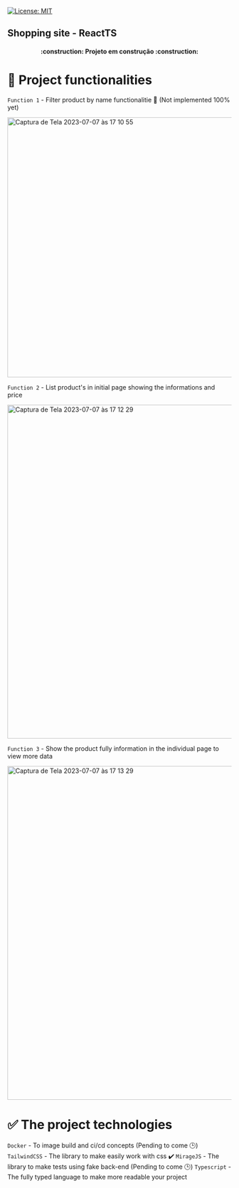 [![License: MIT](https://img.shields.io/badge/License-MIT-yellow.svg)](/LICENSE)

## Shopping site - ReactTS

<h4 align="center"> 
    :construction:  Projeto em construção  :construction:
</h4>

# 🔨 Project functionalities

`Function 1` - Filter product by name functionalitie 🚧 (Not implemented 100% yet)

<img width="585" alt="Captura de Tela 2023-07-07 às 17 10 55" src="https://github.com/JubaDeveloper/shopping-site-pb/assets/108185479/4d44bdcb-dea1-4177-87f0-4b8236a61ab1">

`Function 2` - List product's in initial page showing the informations and price

<img width="751" alt="Captura de Tela 2023-07-07 às 17 12 29" src="https://github.com/JubaDeveloper/shopping-site-pb/assets/108185479/b2f7fbec-0068-4446-9bbf-4dfbf61e813d">

`Function 3` - Show the product fully information in the individual page to view more data

<img width="751" alt="Captura de Tela 2023-07-07 às 17 13 29" src="https://github.com/JubaDeveloper/shopping-site-pb/assets/108185479/77e38878-87df-4066-9f5b-11c0e479a342">

# ✅ The project technologies

`Docker` - To image build and ci/cd concepts (Pending to come 🕒)
`TailwindCSS` - The library to make easily work with css ✔️
`MirageJS` - The library to make tests using fake back-end (Pending to come 🕒)
`Typescript` - The fully typed language to make more readable your project
